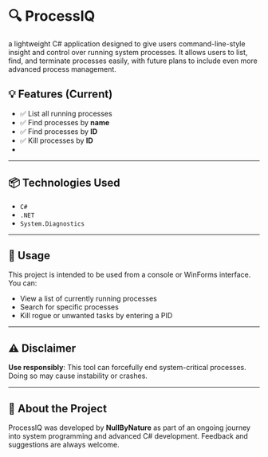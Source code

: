 # 🔍 ProcessIQ
a lightweight C# application designed to give users command-line-style insight and control over running system processes. It allows users to list, find, and terminate processes easily, with future plans to include even more advanced process management.

## 💡 Features (Current)

- ✅ List all running processes  
- ✅ Find processes by **name**  
- ✅ Find processes by **ID**  
- ✅ Kill processes by **ID**
- 
---

## 📦 Technologies Used

- `C#`
- `.NET`
- `System.Diagnostics`

---

## 📁 Usage

This project is intended to be used from a console or WinForms interface. You can:

- View a list of currently running processes  
- Search for specific processes  
- Kill rogue or unwanted tasks by entering a PID

---

## ⚠️ Disclaimer

**Use responsibly**: This tool can forcefully end system-critical processes. Doing so may cause instability or crashes.

---

## 📌 About the Project

ProcessIQ was developed by **NullByNature** as part of an ongoing journey into system programming and advanced C# development. Feedback and suggestions are always welcome.
